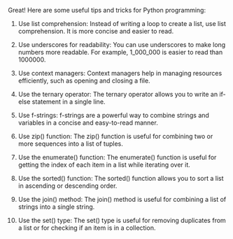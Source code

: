 Great! Here are some useful tips and tricks for Python programming:

1. Use list comprehension: Instead of writing a loop to create a list, use list comprehension. It is more concise and easier to read.

2. Use underscores for readability: You can use underscores to make long numbers more readable. For example, 1_000_000 is easier to read than 1000000.

3. Use context managers: Context managers help in managing resources efficiently, such as opening and closing a file.

4. Use the ternary operator: The ternary operator allows you to write an if-else statement in a single line.

5. Use f-strings: f-strings are a powerful way to combine strings and variables in a concise and easy-to-read manner.

6. Use zip() function: The zip() function is useful for combining two or more sequences into a list of tuples.

7. Use the enumerate() function: The enumerate() function is useful for getting the index of each item in a list while iterating over it.

8. Use the sorted() function: The sorted() function allows you to sort a list in ascending or descending order.

9. Use the join() method: The join() method is useful for combining a list of strings into a single string.

10. Use the set() type: The set() type is useful for removing duplicates from a list or for checking if an item is in a collection.

